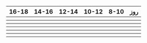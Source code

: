 <table style="width:100%">
  <tr>
    <th >16-18</th>
    <th >14-16</th>
    <th >12-14</th>
    <th>10-12</th>
    <th>8-10</th>
    <th>روز</th>
  </tr>
  <tr>
    <th ></th>
    <th ><a  href=""></a></th>
    <th ><a href="" ></a></th>
    <th></th>
    <th></th>
    <th></th>
  </tr>
   <tr>
    <th ></th>
    <th ></th>
    <th></th>
    <th></th>
    <th ></th>
    <th></th>
  </tr>
   <tr>
     <th ><a href="" ></a> </th>
     <th ><a  href=""></a></th>
     <th><a  href=""></a></th>
     <th><a href=""></a></th>
    <th ></th>   
    <th></th>
  </tr>
   <tr>
    <th ></th>
    <th ></th>
    <th></th>
    <th></th>
    <th ></th>
    <th></th>
  </tr>
   <tr>
    <th ></th>
    <th ></th>
    <th></th>
    <th></th>
     <th ><a  href=""></a></th>
    <th></th>
  </tr>
   <tr>
    <th ></th>
     <th ><a  href=""></a></th>
     <th ><a  href=""></a></th>
     <th><a  href=""></a></th>
    <th><a href=""></a></th>
    <th></th>
  </tr>
</table>
